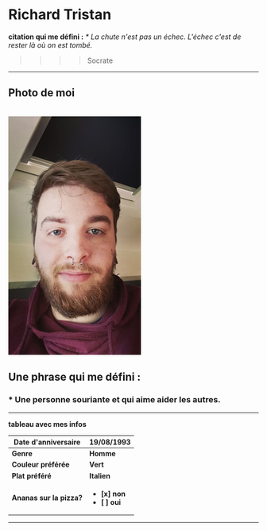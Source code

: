 # Richard Tristan
<b>citation qui me défini :</b>
<i>* La chute n'est pas un échec. L'échec c'est de rester là où on est tombé.</i>
>>>>Socrate
---
## <b>Photo de moi</b>
<br><img src="https://github.com/Richardtristan/challenge-markdown/blob/main/moi.jpg">
<h2><b> Une phrase qui me défini :</b></h2>
<h3><p> * Une personne souriante et qui aime aider les autres. </p></h3>

---

<b> <b>tableau avec mes infos</b>

| Date d'anniversaire  	| 19/08/1993    	|
|----------------------	|---------------	|
| Genre                	| Homme         	|
| Couleur préférée     	| Vert          	|
| Plat préféré         	| Italien       	|
| Ananas sur la pizza? 	| <ul><li>[x] non</li><li>[ ] oui</li></ul>|
---
